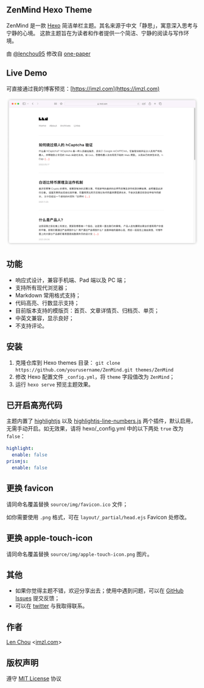 ## ZenMind Hexo Theme
ZenMind 是一款 [Hexo](https://hexo.io/) 简洁单栏主题。其名来源于中文「静思」，寓意深入思考与宁静的心境。
这款主题旨在为读者和作者提供一个简洁、宁静的阅读与写作环境。

由 [@lenchou95](https://twitter.com/lenchou95) 修改自 [one-paper](https://github.com/zheli-design/hexo-theme-one-paper)

## Live Demo

可直接通过我的博客预览：[https://imzl.com](https://imzl.com)

![ZenMind 预览图](/source/img/screenshot.png)

## 功能

-   响应式设计，兼容手机端、Pad 端以及 PC 端；
-   支持所有现代浏览器；
-   Markdown 常用格式支持；
-   代码高亮、行数显示支持；
-   目前版本支持的模版页：首页、文章详情页、归档页、单页；
-   中英文兼容，显示良好；
-   不支持评论。


## 安装
1. 克隆仓库到 Hexo themes 目录：
`git clone https://github.com/yourusername/ZenMind.git themes/ZenMind`
2. 修改 Hexo 配置文件 `_config.yml`，将 `theme` 字段值改为 `ZenMind`；
3. 运行 `hexo serve` 预览主题效果。

## 已开启高亮代码

主题内置了 [highlightjs](https://highlightjs.org/) 以及 [highlightjs-line-numbers.js](https://github.com/wcoder/highlightjs-line-numbers.js) 两个插件，默认启用，无需手动开启。如无效果，请将 hexo/_config.yml 中的以下两处 `true` 改为 `false`：

```yml
highlight:
  enable: false
prismjs:
  enable: false
```

## 更换 favicon

请同命名覆盖替换 `source/img/favicon.ico` 文件；

如你需要使用 `.png` 格式，可在 `layout/_partial/head.ejs` Favicon 处修改。

## 更换 apple-touch-icon
请同命名覆盖替换 `source/img/apple-touch-icon.png` 图片。

## 其他

-   如果你觉得主题不错，欢迎分享出去；使用中遇到问题，可以在 [GitHub Issues](https://github.com/LenChou95/hexo-theme-ZenMind/issues) 提交反馈；
-   可以在 [twitter](https://twitter.com/lenchou95) 与我取得联系。


## 作者

[Len Chou](https://twitter.com/lenchou95/) <[imzl.com](https://imzl.com)>


## 版权声明

遵守 [MIT License](https://zh.wikipedia.org/wiki/MIT許可證) 协议
